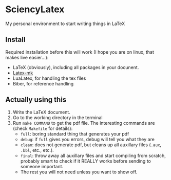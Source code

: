 # SciencyLatex

My personal environment to start writing things in LaTeX

## Install

Required installation before this will work (I hope you are on linux, that makes live easier...):

- LaTeX (obviously), including all packages in your docunent.
- [Latex-mk](https://mg.readthedocs.io/latexmk.html)
- LuaLatex, for handling the tex files
- Biber, for reference handling

## Actually using this

1. Write the LaTeX document.
2. Go to the working directory in the terminal
3. Run `make COMMAND` to get the pdf file. The interesting commands are (check `Makefile` for details):
   - `full`: boring standard thing that generates your pdf
   - `debug`: if `full` gives you errors, debug will tell you what they are
   - `clean`: does not generate pdf, but cleans up all auxillary files (`.aux`, `.bbl`, etc., etc.).
   - `final`: throw away all auxillary files and start compiling from scratch, probably smart to check if it REALLY works before sending to someone important.
   - The rest you will not need unless you want to show off.
